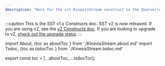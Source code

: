 ```yaml
---
description: "Docs for the sst.KinesisStream construct in the @serverless-stack/resources package"
---
```


:::caution
This is the SST v1.x Constructs doc. SST v2 is now released. If you are using v2, see the [v2 Constructs doc](/constructs). If you are looking to upgrade to v2, [check out the upgrade steps](/upgrade-guide#upgrade-to-v20).
:::

import About, {toc as aboutToc } from './KinesisStream.about.md'
import Tsdoc, {toc as tsdocToc } from './KinesisStream.tsdoc.md'

<About />
<Tsdoc />

export const toc = [...aboutToc, ...tsdocToc];